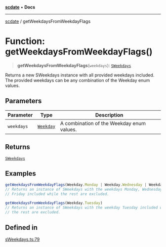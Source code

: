 [**scdate**](../README.md) • **Docs**

---

[scdate](../README.md) / getWeekdaysFromWeekdayFlags

# Function: getWeekdaysFromWeekdayFlags()

> **getWeekdaysFromWeekdayFlags**(`weekdays`): [`SWeekdays`](../classes/SWeekdays.md)

Returns a new SWeekdays instance with all provided weekdays included. The
provided weekdays can be any combination of the Weekday enum values.

## Parameters

| Parameter  | Type                                    | Description                               |
| ---------- | --------------------------------------- | ----------------------------------------- |
| `weekdays` | [`Weekday`](../enumerations/Weekday.md) | A combination of the Weekday enum values. |

## Returns

[`SWeekdays`](../classes/SWeekdays.md)

## Examples

```ts
getWeekdaysFromWeekdayFlags(Weekday.Monday | Weekday.Wednesday | Weekday.Friday)
// Returns an instance of SWeekdays with the weekdays Monday, Wednesday, and
// Friday included while the rest are excluded.
```

```ts
getWeekdaysFromWeekdayFlags(Weekday.Tuesday)
// Returns an instance of SWeekdays with the weekday Tuesday included while
// the rest are excluded.
```

## Defined in

[sWeekdays.ts:79](https://github.com/ericvera/scdate/blob/main/src/sWeekdays.ts#L79)
